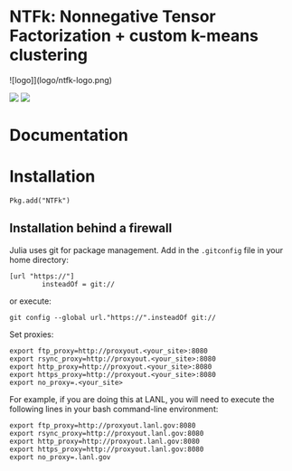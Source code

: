 NTFk: Nonnegative Tensor Factorization + custom k-means clustering
===============

![logo]](logo/ntfk-logo.png)

[![][gitlab-img]][gitlab-url] [![][codecov-img]][codecov-url]

[gitlab-img]: https://gitlab.com/TensorFactorization/NTFk.jl/badges/master/pipeline.svg
[gitlab-url]: https://gitlab.com/TensorFactorization/NTFk.jl/pipelines

[codecov-img]: https://gitlab.com/TensorFactorization/NTFk.jl/badges/master/coverage.svg
[codecov-url]: https://gitlab.com/TensorFactorization/NTFk.jl

Documentation
===============


Installation
============

```
Pkg.add("NTFk")
```

Installation behind a firewall
------------------------------

Julia uses git for package management. Add in the `.gitconfig` file in your home directory:

```
[url "https://"]
        insteadOf = git://
```

or execute:

```
git config --global url."https://".insteadOf git://
```

Set proxies:

```
export ftp_proxy=http://proxyout.<your_site>:8080
export rsync_proxy=http://proxyout.<your_site>:8080
export http_proxy=http://proxyout.<your_site>:8080
export https_proxy=http://proxyout.<your_site>:8080
export no_proxy=.<your_site>
```

For example, if you are doing this at LANL, you will need to execute the
following lines in your bash command-line environment:

```
export ftp_proxy=http://proxyout.lanl.gov:8080
export rsync_proxy=http://proxyout.lanl.gov:8080
export http_proxy=http://proxyout.lanl.gov:8080
export https_proxy=http://proxyout.lanl.gov:8080
export no_proxy=.lanl.gov
```
